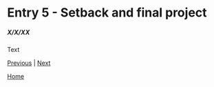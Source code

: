# Entry 5 - Setback and final project
##### X/X/XX

Text

[Previous](entry04.md) | [Next](entry06.md)

[Home](../README.md)

